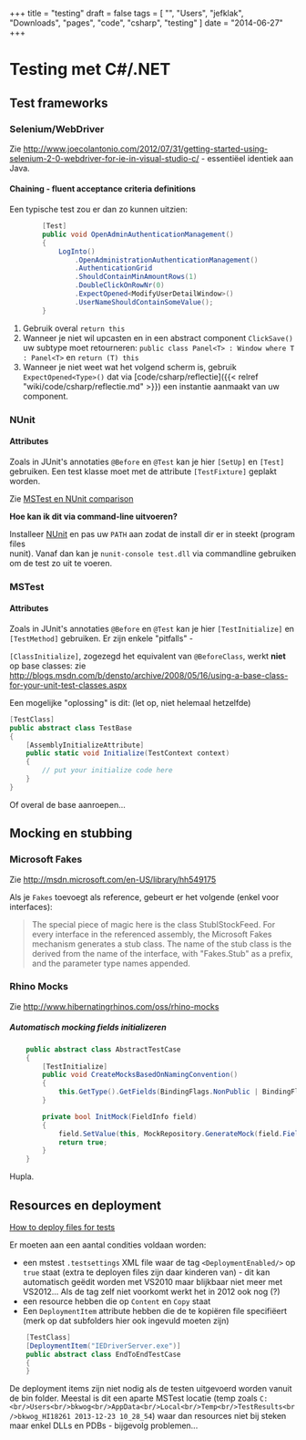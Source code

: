 +++
title = "testing"
draft = false
tags = [
    "",
    "Users",
    "jefklak",
    "Downloads",
    "pages",
    "code",
    "csharp",
    "testing"
]
date = "2014-06-27"
+++
# Testing met C#/.NET 

## Test frameworks 

### Selenium/WebDriver 

Zie http://www.joecolantonio.com/2012/07/31/getting-started-using-selenium-2-0-webdriver-for-ie-in-visual-studio-c/ - essentiëel identiek aan Java.

#### Chaining - fluent acceptance criteria definitions 

Een typische test zou er dan zo kunnen uitzien:

```csharp
        [Test]
        public void OpenAdminAuthenticationManagement()
        {
            LogInto()
                .OpenAdministrationAuthenticationManagement()
                .AuthenticationGrid
                .ShouldContainMinAmountRows(1)
                .DoubleClickOnRowNr(0)
                .ExpectOpened<ModifyUserDetailWindow>()
                .UserNameShouldContainSomeValue();
        }
```

  1. Gebruik overal `return this`
  2. Wanneer je niet wil upcasten en in een abstract component `ClickSave()` uw subtype moet retourneren: `public class Panel<T> : Window where T : Panel<T>` en `return (T) this`
  3. Wanneer je niet weet wat het volgend scherm is, gebruik `ExpectOpened<Type>()` dat via [code/csharp/reflectie]({{< relref "wiki/code/csharp/reflectie.md" >}}) een instantie aanmaakt van uw component.

### NUnit 

#### Attributes 

Zoals in JUnit's annotaties `@Before` en `@Test` kan je hier `[SetUp]` en `[Test]` gebruiken. Een test klasse moet met de attribute `[TestFixture]` geplakt worden.

Zie [MSTest en NUnit comparison](http://blogs.msdn.com/b/nnaderi/archive/2007/02/01/mstest-vs-nunit-frameworks.aspx)

**Hoe kan ik dit via command-line uitvoeren?**

Installeer [NUnit](http://nunit.org/?p=download) en pas uw `PATH` aan zodat de install dir er in steekt (program files<br/>nunit). Vanaf dan kan je `nunit-console test.dll` via commandline gebruiken om de test zo uit te voeren. 

### MSTest 

#### Attributes 

Zoals in JUnit's annotaties `@Before` en `@Test` kan je hier `[TestInitialize]` en `[TestMethod]` gebruiken. Er zijn enkele "pitfalls" - 

`[ClassInitialize]`, zogezegd het equivalent van `@BeforeClass`, werkt **niet** op base classes: zie http://blogs.msdn.com/b/densto/archive/2008/05/16/using-a-base-class-for-your-unit-test-classes.aspx

Een mogelijke "oplossing" is dit: (let op, niet helemaal hetzelfde)

```csharp
[TestClass]
public abstract class TestBase
{
    [AssemblyInitializeAttribute]
    public static void Initialize(TestContext context)
    {
        // put your initialize code here
    }
}
```

Of overal de base aanroepen... 

## Mocking en stubbing 

### Microsoft Fakes 

Zie http://msdn.microsoft.com/en-US/library/hh549175

Als je `Fakes` toevoegt als reference, gebeurt er het volgende (enkel voor interfaces):

> The special piece of magic here is the class StubIStockFeed. For every interface in the referenced assembly, the Microsoft Fakes mechanism generates a stub class. The name of the stub class is the derived from the name of the interface, with "Fakes.Stub" as a prefix, and the parameter type names appended.

### Rhino Mocks 

Zie http://www.hibernatingrhinos.com/oss/rhino-mocks

##### Automatisch mocking fields initializeren 

```csharp
    public abstract class AbstractTestCase
    {
        [TestInitialize]
        public void CreateMocksBasedOnNamingConvention()
        {
            this.GetType().GetFields(BindingFlags.NonPublic | BindingFlags.Instance).Where(x => x.Name.EndsWith("Mock")).All(InitMock);
        }

        private bool InitMock(FieldInfo field)
        {
            field.SetValue(this, MockRepository.GenerateMock(field.FieldType, new Type[]{}));
            return true;
        }
    }
```

Hupla. 

## Resources en deployment 

[How to deploy files for tests](http://msdn.microsoft.com/en-us/library/ms182475.aspx)

Er moeten aan een aantal condities voldaan worden:

  * een mstest `.testsettings` XML file waar de tag `<DeploymentEnabled/>` op `true` staat (extra te deployen files zijn daar kinderen van) - dit kan automatisch geëdit worden met VS2010 maar blijkbaar niet meer met VS2012... Als de tag zelf niet voorkomt werkt het in 2012 ook nog (?)
  * een resource hebben die op `Content` en `Copy` staat
  * Een `DeploymentItem` attribute hebben die de te kopiëren file specifiëert (merk op dat subfolders hier ook ingevuld moeten zijn)

```csharp
    [TestClass]
    [DeploymentItem("IEDriverServer.exe")]
    public abstract class EndToEndTestCase
    {
    }
```

De deployment items zijn niet nodig als de testen uitgevoerd worden vanuit de bin folder. Meestal is dit een aparte MSTest locatie (temp zoals `C:<br/>Users<br/>bkwog<br/>AppData<br/>Local<br/>Temp<br/>TestResults<br/>bkwog_HI18261 2013-12-23 10_28_54`) waar dan resources niet bij steken maar enkel DLLs en PDBs - bijgevolg problemen... 